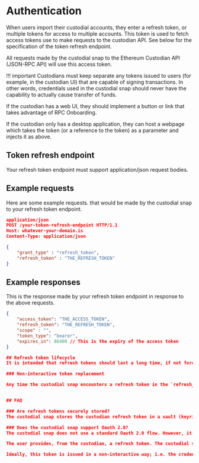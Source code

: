 # Authentication

When users import their custodial accounts, they enter a refresh token, or multiple tokens for access to multiple accounts. This token is used to fetch access tokens use to make requests to the custodian API. See below for the specification of the token refresh endpoint.

All requests made by the custodial snap to the Ethereum Custodian API (JSON-RPC API) will use this access token.

!!! important Custodians must keep separate any tokens issued to users (for example, in the custodian UI) that are capable of signing transactions. In other words, credentials used in the custodial snap should never have the capability to actually cause transfer of funds.

If the custodian has a web UI, they should implement a button or link that takes advantage of RPC Onboarding.

If the custodian only has a desktop application, they can host a webpage which takes the token (or a reference to the token) as a parameter and injects it as above.

## Token refresh endpoint

Your refresh token endpoint must support application/json request bodies.

## Example requests

Here are some example requests. that would be made by the custodial snap to your refresh token endpoint.

```json
application/json
POST /your-token-refresh-endpoint HTTP/1.1
Host: whatever-your-domain.is
Content-Type: application/json

{
    "grant_type" : "refresh_token",
    "refresh_token" : "THE_REFRESH_TOKEN"
}
```

## Example responses

This is the response made by your refresh token endpoint in response to the above requests.

```json
{
    "access_token": "THE_ACCESS_TOKEN",
    "refresh_token": "THE_REFRESH_TOKEN",
    "scope" : "",
    "token_type": "bearer",
    "expires_in": 86400 // This is the expiry of the access token
}

## Refresh token lifecycle
It is intended that refresh tokens should last a long time, if not forever. However, if your security policies dictate that all tokens must be rotated, you can implement a non-interactive token replacement.

### Non-interactive token replacement

Any time the custodial snap encounters a refresh token in the `refresh_token` field of the response from the token refresh endpoint which is different from the stored refresh token, it will be saved as the new refresh token for any accounts that were onboarded using the old token.


## FAQ

### Are refresh tokens securely stored?
The custodial snap stores the custodian refresh token in a vault (keyring) which is encrypted while the extension is locked. After injection, this token never leaves the vault. The security is the same as MetaMask's storage of private keys and seed phrases.

### Does the custodial snap support Oauth 2.0?
The custodial snap does not use a standard Oauth 2.0 flow. However, it does contain elements of the client credentials grant and the refresh token grant. This is to facilitate custodian web applications, mobile apps, and desktop applications.

The user provides, from the custodian, a refresh token. The custodial snap uses this token to obtain the actual token for accompanying requests.

Ideally, this token is issued in a non-interactive way; i.e. the credential exchange happens at the custodian and this is effectively a Machine-to-Machine token. Since the custodial snap is an extension and not an ordinary web application, it cannot accept redirects.x
```
